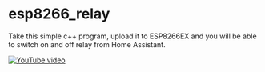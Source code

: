# esp8266_relay
Take this simple c++ program, upload it to ESP8266EX and you will be able to switch on and off relay from Home Assistant.

[![YouTube video](http://i3.ytimg.com/vi/LcF_OxU3--A/hqdefault.jpg)](https://www.youtube.com/watch?v=LcF_OxU3--A)
